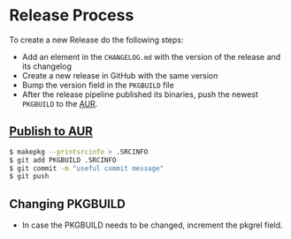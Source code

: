 # Release Process
To create a new Release do the following steps:
- Add an element in the `CHANGELOG.md` with the version of the release and its changelog
- Create a new release in GitHub with the same version
- Bump the version field in the `PKGBUILD` file
- After the release pipeline published its binaries, push the newest `PKGBUILD` to the [AUR](#publish-to-aur).

## [Publish to AUR](https://wiki.archlinux.org/title/AUR_submission_guidelines#Publishing_new_package_content)
```bash
$ makepkg --printsrcinfo > .SRCINFO
$ git add PKGBUILD .SRCINFO
$ git commit -m "useful commit message"
$ git push
```

## Changing PKGBUILD
- In case the PKGBUILD needs to be changed, increment the pkgrel field.
